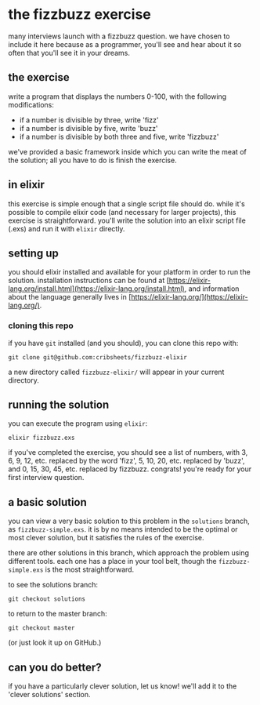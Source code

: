 # the fizzbuzz exercise

many interviews launch with a fizzbuzz question.
we have chosen to include it here because as a programmer,
you'll see and hear about it so often that you'll see
it in your dreams.

## the exercise

write a program that displays the numbers 0-100, with
the following modifications:

* if a number is divisible by three, write 'fizz'
* if a number is divisible by five, write 'buzz'
* if a number is divisible by both three and five, write 'fizzbuzz'

we've provided a basic framework inside which you can
write the meat of the solution; all you have to do is
finish the exercise.

## in elixir

this exercise is simple enough that a single script file should
do. while it's possible to compile elixir code (and necessary
for larger projects), this exercise is straightforward. you'll
write the solution into an elixir script file (.exs) and
run it with `elixir` directly.

## setting up

you should elixir installed and available for your platform in
order to run the solution. installation instructions can be found
at [https://elixir-lang.org/install.html](https://elixir-lang.org/install.html),
and information about the language generally lives in 
[https://elixir-lang.org/](https://elixir-lang.org/).

### cloning this repo

if you have `git` installed (and you should), you can clone
this repo with:

`git clone git@github.com:cribsheets/fizzbuzz-elixir`

a new directory called `fizzbuzz-elixir/` will appear in your
current directory.

## running the solution

you can execute the program using `elixir`:

`elixir fizzbuzz.exs`

if you've completed the exercise, you should see a list
of numbers, with 3, 6, 9, 12, etc. replaced by the word 'fizz',
5, 10, 20, etc. replaced by 'buzz', and 0, 15, 30, 45, etc.
replaced by fizzbuzz. congrats! you're ready for your first
interview question.

## a basic solution

you can view a very basic solution to this problem in the
`solutions` branch, as `fizzbuzz-simple.exs`. it is by no means
intended to be the optimal or most clever solution, but it
satisfies the rules of the exercise.

there are other solutions in this branch, which approach
the problem using different tools. each one has a place
in your tool belt, though the `fizzbuzz-simple.exs` is the
most straightforward.

to see the solutions branch:

`git checkout solutions`

to return to the master branch:

`git checkout master`

(or just look it up on GitHub.)

## can you do better?

if you have a particularly clever solution, let us know!
we'll add it to the 'clever solutions' section.
